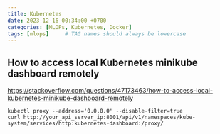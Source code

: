```yaml
---
title: Kubernetes
date: 2023-12-16 00:34:00 +0700
categories: [MLOPs, Kubernetes, Docker]
tags: [mlops]     # TAG names should always be lowercase
---
```


## How to access local Kubernetes minikube dashboard remotely
https://stackoverflow.com/questions/47173463/how-to-access-local-kubernetes-minikube-dashboard-remotely

```
kubectl proxy --address='0.0.0.0' --disable-filter=true
curl http://your_api_server_ip:8001/api/v1/namespaces/kube-system/services/http:kubernetes-dashboard:/proxy/

```

